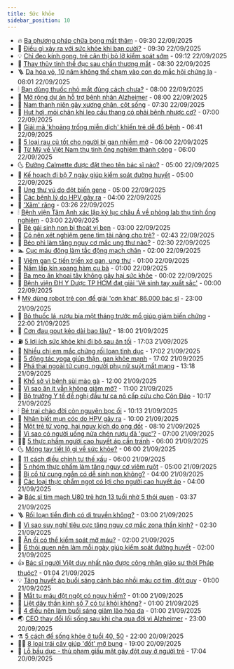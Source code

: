 ```yaml
---
title: Sức khỏe
sidebar_position: 10
---
```


<!-- vnexpress-suc-khoe:START -->
- 🔥 [Ba phương pháp chữa bọng mắt thâm](https://vnexpress.net/ba-phuong-phap-chua-bong-mat-tham-4942064.html) - 09:30 22/09/2025
- 🥰 [Điều gì xảy ra với sức khỏe khi bạn cười?](https://vnexpress.net/dieu-gi-xay-ra-voi-suc-khoe-khi-ban-cuoi-4941925.html) - 09:30 22/09/2025
- 💡 [Chỉ đeo kính gọng, trẻ cận thị bỏ lỡ kiểm soát sớm](https://vnexpress.net/chi-deo-kinh-gong-tre-can-thi-bo-lo-kiem-soat-som-4941514.html) - 09:12 22/09/2025
- 🤗 [Thay thủy tinh thể đục sau chấn thương mắt](https://vnexpress.net/thay-thuy-tinh-the-duc-sau-chan-thuong-mat-4942083.html) - 08:30 22/09/2025
- 🪜 [Da hóa vỏ, 10 năm không thể chạm vào con do mắc hội chứng lạ](https://vnexpress.net/da-hoa-vo-10-nam-khong-the-cham-vao-con-do-mac-hoi-chung-la-4941955.html) - 08:01 22/09/2025
- 🕯 [Bạn dùng thuốc nhỏ mắt đúng cách chưa?](https://vnexpress.net/ban-dung-thuoc-nho-mat-dung-cach-chua-4942035.html) - 08:00 22/09/2025
- 🤭 [Mở rộng dự án hỗ trợ bệnh nhân Alzheimer](https://vnexpress.net/mo-rong-du-an-ho-tro-benh-nhan-alzheimer-4941268.html) - 08:00 22/09/2025
- 👀 [Nam thanh niên gãy xương chân, cột sống](https://vnexpress.net/nam-thanh-nien-gay-xuong-chan-cot-song-4942059.html) - 07:30 22/09/2025
- 🌋 [Hụt hơi, mỏi chân khi leo cầu thang có phải bệnh nhược cơ?](https://vnexpress.net/hut-hoi-moi-chan-khi-leo-cau-thang-co-phai-benh-nhuoc-co-4942045.html) - 07:00 22/09/2025
- 🫶 [Giải mã &#39;khoảng trống miễn dịch&#39; khiến trẻ dễ đổ bệnh](https://vnexpress.net/giai-ma-khoang-trong-mien-dich-khien-tre-de-do-benh-4941713.html) - 06:41 22/09/2025
- 🦆 [5 loại rau củ tốt cho người bị gan nhiễm mỡ](https://vnexpress.net/5-loai-rau-cu-tot-cho-nguoi-bi-gan-nhiem-mo-4942029.html) - 06:00 22/09/2025
- 🚀 [Từ Mỹ về Việt Nam thụ tinh ống nghiệm thành công](https://vnexpress.net/tu-my-ve-viet-nam-thu-tinh-ong-nghiem-thanh-cong-4941884.html) - 06:00 22/09/2025
- 🌜 [Đường Calmette được đặt theo tên bác sĩ nào?](https://vnexpress.net/duong-calmette-duoc-dat-theo-ten-bac-si-nao-4942019.html) - 05:00 22/09/2025
- 🧰 [Kế hoạch đi bộ 7 ngày giúp kiểm soát đường huyết](https://vnexpress.net/ke-hoach-di-bo-7-ngay-giup-kiem-soat-duong-huyet-4941992.html) - 05:00 22/09/2025
- 💫 [Ung thư vú do đột biến gene](https://vnexpress.net/ung-thu-vu-do-dot-bien-gene-4941967.html) - 05:00 22/09/2025
- 🌝 [Các bệnh lý do HPV gây ra](https://vnexpress.net/cac-benh-ly-do-hpv-gay-ra-4941844.html) - 04:00 22/09/2025
- 🗽 [&#39;Xăm&#39; răng](https://vnexpress.net/xam-rang-4941864.html) - 03:26 22/09/2025
- 🕯 [Bệnh viện Tâm Anh xác lập kỷ lục châu Á về phòng lab thụ tinh ống nghiệm](https://vnexpress.net/benh-vien-tam-anh-xac-lap-ky-luc-chau-a-ve-phong-lab-thu-tinh-ong-nghiem-4941913.html) - 03:00 22/09/2025
- 🦅 [Bé gái sinh non bị thoát vị bẹn](https://vnexpress.net/be-gai-sinh-non-bi-thoat-vi-ben-4941835.html) - 03:00 22/09/2025
- 🦆 [Có nên xét nghiệm gene tìm tài năng cho trẻ?](https://vnexpress.net/co-nen-xet-nghiem-gene-tim-tai-nang-cho-tre-4934839.html) - 02:43 22/09/2025
- 🎊 [Béo phì làm tăng nguy cơ mắc ung thư nào?](https://vnexpress.net/beo-phi-lam-tang-nguy-co-mac-ung-thu-nao-4941849.html) - 02:30 22/09/2025
- 🏊 [Cục máu đông làm tắc động mạch chân](https://vnexpress.net/cuc-mau-dong-lam-tac-dong-mach-chan-4941839.html) - 02:00 22/09/2025
- 📝 [Viêm gan C tiến triển xơ gan, ung thư](https://vnexpress.net/viem-gan-c-tien-trien-xo-gan-ung-thu-4941824.html) - 01:00 22/09/2025
- 💯 [Nấm lấp kín xoang hàm cụ bà](https://vnexpress.net/nam-lap-kin-xoang-ham-cu-ba-4941776.html) - 01:00 22/09/2025
- 🌊 [Ba mẹo ăn khoai tây không gây hại sức khỏe](https://vnexpress.net/ba-meo-an-khoai-tay-khong-gay-hai-suc-khoe-4941606.html) - 00:02 22/09/2025
- 🚀 [Bệnh viện ĐH Y Dược TP HCM đạt giải &#39;Vệ sinh tay xuất sắc&#39;](https://vnexpress.net/benh-vien-dh-y-duoc-tp-hcm-dat-giai-ve-sinh-tay-xuat-sac-4941742.html) - 00:00 22/09/2025
- 🕴 [Mỹ dùng robot trẻ con để giải &#39;cơn khát&#39; 86.000 bác sĩ](https://vnexpress.net/my-dung-robot-tre-con-de-giai-con-khat-86-000-bac-si-4941569.html) - 23:00 21/09/2025
- 🗽 [Bỏ thuốc lá, rượu bia một tháng trước mổ giúp giảm biến chứng](https://vnexpress.net/bo-thuoc-la-ruou-bia-mot-thang-truoc-mo-giup-giam-bien-chung-4941473.html) - 22:00 21/09/2025
- 🎡 [Cơn đau gout kéo dài bao lâu?](https://vnexpress.net/con-dau-gout-keo-dai-bao-lau-4941215.html) - 18:00 21/09/2025
- ⛽️ [5 lợi ích sức khỏe khi đi bộ sau ăn tối](https://vnexpress.net/5-loi-ich-suc-khoe-khi-di-bo-sau-an-toi-4938535.html) - 17:03 21/09/2025
- 🦆 [Nhiều chị em mắc chứng rối loạn tình dục](https://vnexpress.net/nhieu-chi-em-mac-chung-roi-loan-tinh-duc-4941711.html) - 17:02 21/09/2025
- 🤩 [5 động tác yoga giúp thận, gan khỏe mạnh](https://vnexpress.net/5-dong-tac-yoga-giup-than-gan-khoe-manh-4941494.html) - 17:02 21/09/2025
- 🦒 [Phá thai ngoài tử cung, người phụ nữ suýt mất mạng](https://vnexpress.net/pha-thai-ngoai-tu-cung-nguoi-phu-nu-suyt-mat-mang-4941743.html) - 13:18 21/09/2025
- 💫 [Khổ sở vì bệnh sùi mào gà](https://vnexpress.net/kho-so-vi-benh-sui-mao-ga-4941453.html) - 12:00 21/09/2025
- 🐘 [Vì sao ăn ít vẫn không giảm mỡ?](https://vnexpress.net/vi-sao-an-it-van-khong-giam-mo-4940257.html) - 11:00 21/09/2025
- 🚀 [Bộ trưởng Y tế đề nghị đầu tư ca nô cấp cứu cho Côn Đảo](https://vnexpress.net/bo-truong-y-te-de-nghi-dau-tu-ca-no-cap-cuu-cho-con-dao-4941715.html) - 10:17 21/09/2025
- 🕯 [Bé trai chào đời còn nguyên bọc ối](https://vnexpress.net/be-trai-chao-doi-con-nguyen-boc-oi-4941698.html) - 10:13 21/09/2025
- 🦏 [Nhận biết mụn cóc do HPV gây ra](https://vnexpress.net/nhan-biet-mun-coc-do-hpv-gay-ra-4941443.html) - 10:00 21/09/2025
- 🦄 [Một trẻ tử vong, hai nguy kịch do ong đốt](https://vnexpress.net/mot-tre-tu-vong-hai-nguy-kich-do-ong-dot-4941666.html) - 08:10 21/09/2025
- 🦒 [Vì sao có người uống nửa chén rượu đã &#39;gục&#39;?](https://vnexpress.net/vi-sao-co-nguoi-uong-nua-chen-ruou-da-guc-4941643.html) - 07:00 21/09/2025
- 👨‍🏫 [5 thực phẩm người cao huyết áp cần tránh](https://vnexpress.net/5-thuc-pham-nguoi-cao-huyet-ap-can-tranh-4941630.html) - 06:00 21/09/2025
- 🌜 [Móng tay tiết lộ gì về sức khỏe?](https://vnexpress.net/mong-tay-tiet-lo-gi-ve-suc-khoe-4940720.html) - 06:00 21/09/2025
- 🚀 [11 cách điều chỉnh tư thế xấu](https://vnexpress.net/11-cach-dieu-chinh-tu-the-xau-4941407.html) - 06:00 21/09/2025
- 💃 [5 nhóm thực phẩm làm tăng nguy cơ viêm ruột](https://vnexpress.net/5-nhom-thuc-pham-lam-tang-nguy-co-viem-ruot-4941557.html) - 05:00 21/09/2025
- 💯 [Bị cổ tử cung ngắn có dễ sinh non không?](https://vnexpress.net/bi-co-tu-cung-ngan-co-de-sinh-non-khong-4941548.html) - 04:00 21/09/2025
- 🤔 [Các loại thực phẩm ngọt có lợi cho người cao huyết áp](https://vnexpress.net/cac-loai-thuc-pham-ngot-co-loi-cho-nguoi-cao-huyet-ap-4941544.html) - 04:00 21/09/2025
- 🎬 [Bác sĩ tim mạch U80 trẻ hơn 13 tuổi nhờ 5 thói quen](https://vnexpress.net/bac-si-tim-mach-u80-tre-hon-13-tuoi-nho-5-thoi-quen-4940270.html) - 03:37 21/09/2025
- 🪜 [Rối loạn tiền đình có di truyền không?](https://vnexpress.net/roi-loan-tien-dinh-co-di-truyen-khong-4941566.html) - 03:00 21/09/2025
- 🦣 [Vì sao suy nghĩ tiêu cực tăng nguy cơ mắc zona thần kinh?](https://vnexpress.net/vi-sao-suy-nghi-tieu-cuc-tang-nguy-co-mac-zona-than-kinh-4941560.html) - 02:30 21/09/2025
- 🧐 [Ăn ổi có thể kiểm soát mỡ máu?](https://vnexpress.net/an-oi-co-the-kiem-soat-mo-mau-4941542.html) - 02:00 21/09/2025
- 🤡 [6 thói quen nên làm mỗi ngày giúp kiểm soát đường huyết](https://vnexpress.net/6-thoi-quen-nen-lam-moi-ngay-giup-kiem-soat-duong-huyet-4941483.html) - 02:00 21/09/2025
- 👍 [Bác sĩ người Việt duy nhất nào được công nhận giáo sư thời Pháp thuộc?](https://vnexpress.net/bac-si-nguoi-viet-duy-nhat-nao-duoc-cong-nhan-giao-su-thoi-phap-thuoc-4941306.html) - 01:04 21/09/2025
- 💡 [Tăng huyết áp buổi sáng cảnh báo nhồi máu cơ tim, đột quỵ](https://vnexpress.net/tang-huyet-ap-buoi-sang-canh-bao-nhoi-mau-co-tim-dot-quy-4941540.html) - 01:00 21/09/2025
- 💯 [Mắt tụ máu đột ngột có nguy hiểm?](https://vnexpress.net/mat-tu-mau-dot-ngot-co-nguy-hiem-4941491.html) - 01:00 21/09/2025
- 🧠 [Liệt dây thần kinh số 7 có tự khỏi không?](https://vnexpress.net/liet-day-than-kinh-so-7-co-tu-khoi-khong-4941485.html) - 01:00 21/09/2025
- 🎡 [4 điều nên làm buổi sáng giảm lão hóa da](https://vnexpress.net/4-dieu-nen-lam-buoi-sang-giam-lao-hoa-da-4941440.html) - 01:00 21/09/2025
- 🌏 [CEO thay đổi lối sống sau khi cha qua đời vì Alzheimer](https://vnexpress.net/ceo-thay-doi-loi-song-sau-khi-cha-qua-doi-vi-alzheimer-4941445.html) - 23:00 20/09/2025
- ⚗️ [5 cách để sống khỏe ở tuổi 40, 50](https://vnexpress.net/5-cach-de-song-khoe-o-tuoi-40-50-4941314.html) - 22:00 20/09/2025
- 👨‍🏫 [8 loại trái cây giúp &#39;đốt&#39; mỡ bụng](https://vnexpress.net/8-loai-trai-cay-giup-dot-mo-bung-4935921.html) - 19:00 20/09/2025
- 🤖 [Lỗ bầu dục - thủ phạm giấu mặt gây đột quỵ ở người trẻ](https://vnexpress.net/lo-bau-duc-thu-pham-giau-mat-gay-dot-quy-o-nguoi-tre-4940990.html) - 17:04 20/09/2025<!-- vnexpress-suc-khoe:END -->
